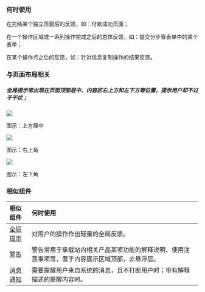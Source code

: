 

### 何时使用

在完结某个独立页面后的反馈，如：付款成功页面；

在一个操作区域或一系列操作完成之后的总体反馈，如：提交分步骤表单中的某个表单；

在某个操作点之后的反馈，如：针对信息复制操作的结果反馈。

### 与页面布局相关

##### 全局提示常出现在页面顶部居中、内容区右上方和左下方等位置，提示用户却不过于干扰；

<div class="legend">
  <div class="item">
    <img src="https://oteam-tdesign-1258344706.cos.ap-guangzhou.myqcloud.com/site/design/meaaage03.png"/>
    <p>图示：上方居中</p>
  </div>

  <div class="item">
    <img src="https://oteam-tdesign-1258344706.cos.ap-guangzhou.myqcloud.com/site/design/td%E9%85%8D%E5%9B%BE/meaaage04.png"/>
    <p>图示：右上角</p>
  </div>

  <div class="item">
    <img src="https://oteam-tdesign-1258344706.cos.ap-guangzhou.myqcloud.com/site/design/td%E9%85%8D%E5%9B%BE/meaaage05.png"/>
    <p>图示：左下角</p>
  </div>
</div>

### 相似组件

| 相似组件             | 何时使用                                                     |
| :------------------- | :----------------------------------------------------------- |
| [全局提示](./message)| 对用户的操作作出轻量的全局反馈。 |
| [警告](./Alert)  | 警告常用于承载站内相关产品某项功能的解释说明、使用注意事项等，置于内容展示区域顶部，非悬浮层。 |
| [消息通知](./Notification) | 需要提醒用户来自系统的消息，且不打断用户时；带有解释描述的提醒内容时。 |


